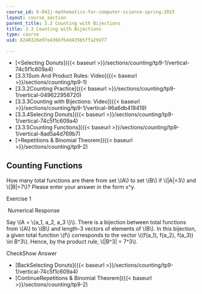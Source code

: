 ```yaml
---
course_id: 6-042j-mathematics-for-computer-science-spring-2015
layout: course_section
parent_title: 3.3 Counting with Bijections
title: 3.3 Counting with Bijections
type: course
uid: 8240326e97e436bfb4d435b5ffa29d77

---
```


*   [<Selecting Donuts]({{< baseurl >}}/sections/counting/tp9-1/vertical-74c5f1c609a4)
*   [3.3.1Sum And Product Rules: Video]({{< baseurl >}}/sections/counting/tp9-1)
*   [3.3.2Counting Practice]({{< baseurl >}}/sections/counting/tp9-1/vertical-049622956720)
*   [3.3.3Counting with Bijections: Video]({{< baseurl >}}/sections/counting/tp9-1/vertical-96a6db418419)
*   [3.3.4Selecting Donuts]({{< baseurl >}}/sections/counting/tp9-1/vertical-74c5f1c609a4)
*   [3.3.5Counting Functions]({{< baseurl >}}/sections/counting/tp9-1/vertical-8ad5a4d769b7)
*   [\>Repetitions & Binomial Theorem]({{< baseurl >}}/sections/counting/tp9-2)

Counting Functions
------------------

  

How many total functions are there from set \\(A\\) to set \\(B\\) if \\(|A|=3\\) and \\(|B|=7\\)? Please enter your answer in the form x^y.

Exercise 1

&nbsp;Numerical Response&nbsp;

Say \\(A = \\{a\_1, a\_2, a\_3 \\}\\). There is a bijection between total functions from \\(A\\) to \\(B\\) and length-3 vectors of elements of \\(B\\). In this bijection, a given total function \\(f\\) corresponds to the vector \\((f(a\_1), f(a\_2), f(a\_3)) \\in B^3\\). Hence, by the product rule, \\(|B^3| = 7^3\\).

CheckShow Answer

*   [BackSelecting Donuts]({{< baseurl >}}/sections/counting/tp9-1/vertical-74c5f1c609a4)
*   [ContinueRepetitions & Binomial Theorem]({{< baseurl >}}/sections/counting/tp9-2)
